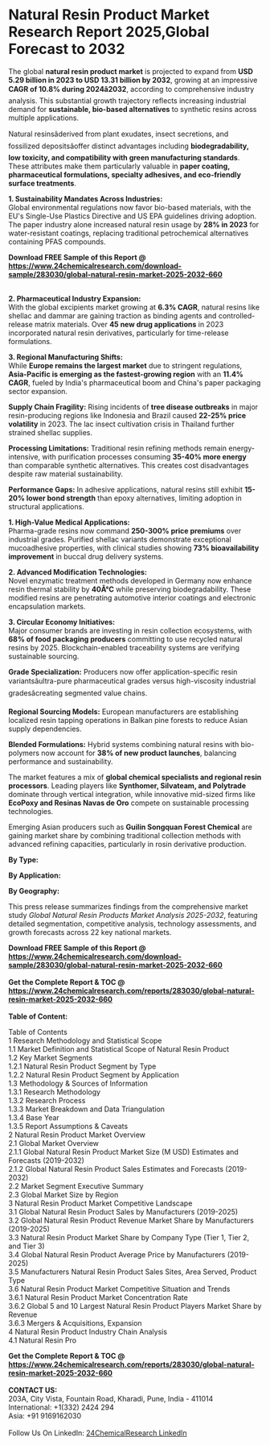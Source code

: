 <h1>Natural Resin Product Market Research Report 2025,Global Forecast to 2032</h1><p>The global <strong>natural resin product market</strong> is projected to expand from <strong>USD 5.29 billion in 2023 to USD 13.31 billion by 2032</strong>, growing at an impressive <strong>CAGR of 10.8% during 2024â2032</strong>, according to comprehensive industry analysis. This substantial growth trajectory reflects increasing industrial demand for <strong>sustainable, bio-based alternatives</strong> to synthetic resins across multiple applications.</p><p>Natural resinsâderived from plant exudates, insect secretions, and fossilized depositsâoffer distinct advantages including <strong>biodegradability, low toxicity, and compatibility with green manufacturing standards</strong>. These attributes make them particularly valuable in <strong>paper coating, pharmaceutical formulations, specialty adhesives, and eco-friendly surface treatments</strong>.</p><p><strong>1. Sustainability Mandates Across Industries:</strong><br>
Global environmental regulations now favor bio-based materials, with the EU's Single-Use Plastics Directive and US EPA guidelines driving adoption. The paper industry alone increased natural resin usage by <strong>28% in 2023</strong> for water-resistant coatings, replacing traditional petrochemical alternatives containing PFAS compounds.</p><div><b>Download FREE Sample of this Report @ 
            <a href="https://www.24chemicalresearch.com/download-sample/283030/global-natural-resin-market-2025-2032-660">
            https://www.24chemicalresearch.com/download-sample/283030/global-natural-resin-market-2025-2032-660</a></b></div><br><p><strong>2. Pharmaceutical Industry Expansion:</strong><br>
With the global excipients market growing at <strong>6.3% CAGR</strong>, natural resins like shellac and dammar are gaining traction as binding agents and controlled-release matrix materials. Over <strong>45 new drug applications</strong> in 2023 incorporated natural resin derivatives, particularly for time-release formulations.</p><p><strong>3. Regional Manufacturing Shifts:</strong><br>
While <strong>Europe remains the largest market</strong> due to stringent regulations, <strong>Asia-Pacific is emerging as the fastest-growing region</strong> with an <strong>11.4% CAGR</strong>, fueled by India's pharmaceutical boom and China's paper packaging sector expansion.</p><p><strong>Supply Chain Fragility:</strong> Rising incidents of <strong>tree disease outbreaks</strong> in major resin-producing regions like Indonesia and Brazil caused <strong>22-25% price volatility</strong> in 2023. The lac insect cultivation crisis in Thailand further strained shellac supplies.</p><p><strong>Processing Limitations:</strong> Traditional resin refining methods remain energy-intensive, with purification processes consuming <strong>35-40% more energy</strong> than comparable synthetic alternatives. This creates cost disadvantages despite raw material sustainability.</p><p><strong>Performance Gaps:</strong> In adhesive applications, natural resins still exhibit <strong>15-20% lower bond strength</strong> than epoxy alternatives, limiting adoption in structural applications.</p><p><strong>1. High-Value Medical Applications:</strong><br>
Pharma-grade resins now command <strong>250-300% price premiums</strong> over industrial grades. Purified shellac variants demonstrate exceptional mucoadhesive properties, with clinical studies showing <strong>73% bioavailability improvement</strong> in buccal drug delivery systems.</p><p><strong>2. Advanced Modification Technologies:</strong><br>
Novel enzymatic treatment methods developed in Germany now enhance resin thermal stability by <strong>40Â°C</strong> while preserving biodegradability. These modified resins are penetrating automotive interior coatings and electronic encapsulation markets.</p><p><strong>3. Circular Economy Initiatives:</strong><br>
Major consumer brands are investing in resin collection ecosystems, with <strong>68% of food packaging producers</strong> committing to use recycled natural resins by 2025. Blockchain-enabled traceability systems are verifying sustainable sourcing.</p><p><strong>Grade Specialization:</strong> Producers now offer application-specific resin variantsâultra-pure pharmaceutical grades versus high-viscosity industrial gradesâcreating segmented value chains.</p><p><strong>Regional Sourcing Models:</strong> European manufacturers are establishing localized resin tapping operations in Balkan pine forests to reduce Asian supply dependencies.</p><p><strong>Blended Formulations:</strong> Hybrid systems combining natural resins with bio-polymers now account for <strong>38% of new product launches</strong>, balancing performance and sustainability.</p><p>The market features a mix of <strong>global chemical specialists and regional resin processors</strong>. Leading players like <strong>Synthomer, Silvateam, and Polytrade</strong> dominate through vertical integration, while innovative mid-sized firms like <strong>EcoPoxy and Resinas Navas de Oro</strong> compete on sustainable processing technologies.</p><p>Emerging Asian producers such as <strong>Guilin Songquan Forest Chemical</strong> are gaining market share by combining traditional collection methods with advanced refining capacities, particularly in rosin derivative production.</p><p><strong>By Type:</strong></p><p><strong>By Application:</strong></p><p><strong>By Geography:</strong></p><p>This press release summarizes findings from the comprehensive market study <em>Global Natural Resin Products Market Analysis 2025-2032</em>, featuring detailed segmentation, competitive analysis, technology assessments, and growth forecasts across 22 key national markets.</p><div><b>Download FREE Sample of this Report @ 
            <a href="https://www.24chemicalresearch.com/download-sample/283030/global-natural-resin-market-2025-2032-660">
            https://www.24chemicalresearch.com/download-sample/283030/global-natural-resin-market-2025-2032-660</a></b></div><br><div><b>Get the Complete Report & TOC @ 
            <a href="https://www.24chemicalresearch.com/reports/283030/global-natural-resin-market-2025-2032-660">
            https://www.24chemicalresearch.com/reports/283030/global-natural-resin-market-2025-2032-660</a></b></div><br>
            <b>Table of Content:</b><p>Table of Contents<br />
1 Research Methodology and Statistical Scope<br />
1.1 Market Definition and Statistical Scope of Natural Resin Product<br />
1.2 Key Market Segments<br />
1.2.1 Natural Resin Product Segment by Type<br />
1.2.2 Natural Resin Product Segment by Application<br />
1.3 Methodology & Sources of Information<br />
1.3.1 Research Methodology<br />
1.3.2 Research Process<br />
1.3.3 Market Breakdown and Data Triangulation<br />
1.3.4 Base Year<br />
1.3.5 Report Assumptions & Caveats<br />
2 Natural Resin Product Market Overview<br />
2.1 Global Market Overview<br />
2.1.1 Global Natural Resin Product Market Size (M USD) Estimates and Forecasts (2019-2032)<br />
2.1.2 Global Natural Resin Product Sales Estimates and Forecasts (2019-2032)<br />
2.2 Market Segment Executive Summary<br />
2.3 Global Market Size by Region<br />
3 Natural Resin Product Market Competitive Landscape<br />
3.1 Global Natural Resin Product Sales by Manufacturers (2019-2025)<br />
3.2 Global Natural Resin Product Revenue Market Share by Manufacturers (2019-2025)<br />
3.3 Natural Resin Product Market Share by Company Type (Tier 1, Tier 2, and Tier 3)<br />
3.4 Global Natural Resin Product Average Price by Manufacturers (2019-2025)<br />
3.5 Manufacturers Natural Resin Product Sales Sites, Area Served, Product Type<br />
3.6 Natural Resin Product Market Competitive Situation and Trends<br />
3.6.1 Natural Resin Product Market Concentration Rate<br />
3.6.2 Global 5 and 10 Largest Natural Resin Product Players Market Share by Revenue<br />
3.6.3 Mergers & Acquisitions, Expansion<br />
4 Natural Resin Product Industry Chain Analysis<br />
4.1 Natural Resin Pro</p><div><b>Get the Complete Report & TOC @ 
            <a href="https://www.24chemicalresearch.com/reports/283030/global-natural-resin-market-2025-2032-660">
            https://www.24chemicalresearch.com/reports/283030/global-natural-resin-market-2025-2032-660</a></b></div><br><b>CONTACT US:</b><br>
            203A, City Vista, Fountain Road, Kharadi, Pune, India - 411014<br>
            International: +1(332) 2424 294<br>
            Asia: +91 9169162030 <br><br>
            Follow Us On LinkedIn: <a href="https://www.linkedin.com/company/24chemicalresearch/">24ChemicalResearch LinkedIn</a>